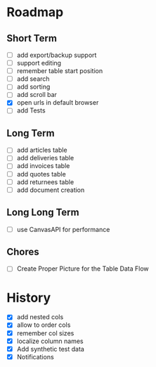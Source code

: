 # Roadmap
## Short Term
- [ ] add export/backup support
- [ ] support editing
- [ ] remember table start position
- [ ] add search
- [ ] add sorting
- [ ] add scroll bar
- [x] open urls in default browser
- [ ] add Tests

## Long Term
- [ ] add articles table
- [ ] add deliveries table
- [ ] add invoices table
- [ ] add quotes table
- [ ] add returnees table
- [ ] add document creation

## Long Long Term
- [ ] use CanvasAPI for performance

## Chores
- [ ] Create Proper Picture for the Table Data Flow


# History
- [x] add nested cols
- [x] allow to order cols
- [x] remember col sizes
- [x] localize column names
- [x] Add synthetic test data
- [x] Notifications
